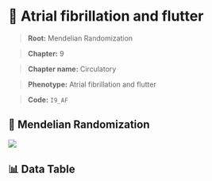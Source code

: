 # 🧪 Atrial fibrillation and flutter

> **Root:** Mendelian Randomization

> **Chapter:** 9  

> **Chapter name:** Circulatory

> **Phenotype:** Atrial fibrillation and flutter  

> **Code:** `I9_AF`

## 🧬 Mendelian Randomization  

<img src="/MR/Figures/Forward/I9_AF.png"/>

## 📊 Data Table

<CsvTableMRF src="/MR_Data/Forward/I9_AF.csv"/>

